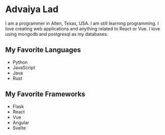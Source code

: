 <!-- ### Hi there 👋 -->

<!--
**PythonCreator27/PythonCreator27** is a ✨ _special_ ✨ repository because its `README.md` (this file) appears on your GitHub profile.

Here are some ideas to get you started:

- 🔭 I’m currently working on ...
- 🌱 I’m currently learning ...
- 👯 I’m looking to collaborate on ...
- 🤔 I’m looking for help with ...
- 💬 Ask me about ...
- 📫 How to reach me: ...
- 😄 Pronouns: ...
- ⚡ Fun fact: ...
-->

# Advaiya Lad
I am a programmer in Allen, Texas, USA. I am still learning programming. I love creating web applications and anything related to React or Vue. I love using mongodb and postgresql as my databases.

## My Favorite Languages
-   Python
-   JavaScript
-   Java
-   Rust

## My Favorite Frameworks
-   Flask
-   React
-   Vue
-   Angular
-   Svelte

